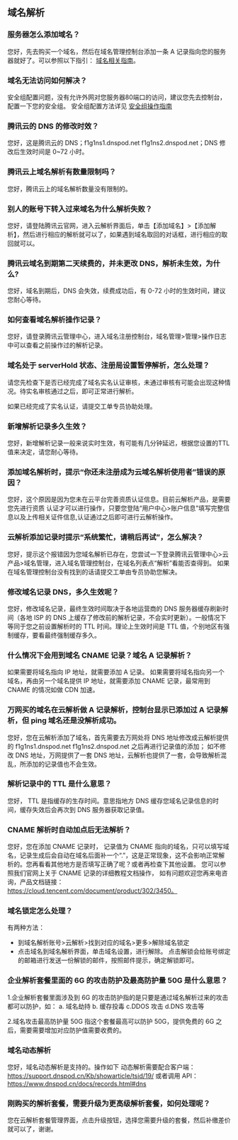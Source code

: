 ## 域名解析
### 服务器怎么添加域名？
您好，先去购买一个域名，然后在域名管理控制台添加一条 A 记录指向您的服务器就好了。可以参照以下指引： [域名相关指南](https://www.qcloud.com/document/product/242)。

### 域名无法访问如何解决？
安全组配置问题，没有允许外网对您服务器80端口的访问，建议您先去控制台，配置一下您的安全组。
安全组配置方法详见 [安全组操作指南](https://www.qcloud.com/document/product/213/5221)

### 腾讯云的 DNS 的修改时效？
您好，这是腾讯云的 DNS；f1g1ns1.dnspod.net f1g1ns2.dnspod.net；DNS 修改后生效时间是 0~72 小时。

### 腾讯云上域名解析有数量限制吗？
您好，腾讯云上的域名解析数量没有限制的。

### 别人的账号下转入过来域名为什么解析失败？
您好，请登陆腾讯云官网，进入云解析界面后，单击【添加域名】>【添加解析】，然后进行相应的解析就可以了，如果遇到域名取回的对话框，进行相应的取回就可以。

### 腾讯云域名到期第二天续费的，并未更改 DNS，解析未生效，为什么?
您好，域名到期后，DNS 会失效，续费成功后，有 0-72 小时的生效时间，建议您耐心等待。

### 如何查看域名解析操作记录？
您好，请登录腾讯云管理中心，进入域名注册控制台，域名管理>管理>操作日志中可以查看之前操作过的解析记录。

### 域名处于 serverHold 状态、注册局设置暂停解析，怎么处理？
请您先检查下是否已经完成了域名实名认证审核，未通过审核有可能会出现这种情况。待实名审核通过之后，即可正常进行解析。

如果已经完成了实名认证，请提交工单专员协助处理。

### 新增解析记录多久生效？
您好，新增解析记录一般来说实时生效，有可能有几分钟延迟，根据您设置的TTL值来决定，请您耐心等待。

### 添加域名解析时，提示“你还未注册成为云域名解析使用者”错误的原因？
您好，这个原因是因为您未在云平台完善资质认证信息。目前云解析产品，是需要您先进行资质
认证才可以进行操作，只要您登陆“用户中心>账户信息”填写完整信息以及上传相关证件信息,认证通过之后即可进行云解析操作。

### 云解析添加记录时提示“系统繁忙，请稍后再试”，怎么解决？
您好，提示这个报错因为您域名解析已存在，您尝试一下登录腾讯云管理中心>云产品>域名管理，进入域名管理控制台，在域名列表点“解析”看能否查得到。
如果在域名管理控制台没有找到的话请提交工单由专员协助您解决。

### 修改域名记录 DNS，多久生效呢？
您好，修改域名记录，最终生效时间取决于各地运营商的 DNS 服务器缓存刷新时间（各地 ISP 的 DNS 上缓存了修改前的解析记录，不会实时更新）。一般情况下等同于您之前设置解析时的 TTL 时间。理论上生效时间是 TTL 值，个别地区有强制缓存，要看最终强制缓存多久。

### 什么情况下会用到域名 CNAME 记录？域名 A 记录解析？
如果需要将域名指向 IP 地址，就需要添加 A 记录。
如果需要将域名指向另一个域名，再由另一个域名提供 IP 地址，就需要添加 CNAME 记录，最常用到 CNAME 的情况如做 CDN 加速。

### 万网买的域名在云解析做 A 记录解析，控制台显示已添加过 A 记录解析，但 ping 域名还是没解析成功。
您好，您在云解析添加了域名，首先需要去万网处将 DNS 地址修改成云解析提供的 f1g1ns1.dnspod.net f1g1ns2.dnspod.net 之后再进行记录值的添加； 
如不修改 DNS 地址，万网提供了一套 DNS 地址，云解析也提供了一套，会导致解析混乱，所添加的记录值也不会生效。

### 解析记录中的 TTL 是什么意思？
您好， TTL 是指缓存的生存时间。意思指地方 DNS 缓存您域名记录信息的时间，缓存失效后会再次到 DNS 服务器获取记录值。

### CNAME 解析时自动加点后无法解析？
您好，您在添加 CNAME 记录时， 记录值为 CNAME 指向的域名，只可以填写域名，记录生成后会自动在域名后面补一个“.”，这是正常现象，这不会影响正常解析的。您再看看其他地方是否填写正确了呢？或者再检查下其他设置。 
您可以参照我们官网上关于 CNAME 记录的详细教程文档操作， 如有问题欢迎您再来电咨询，产品文档链接： 
https://cloud.tencent.com/document/product/302/3450。

### 域名锁定怎么处理？
有两种方法：
- 到域名解析账号>云解析>找到对应的域名>更多>解除域名锁定
- 点击域名到域名解析界面，单击域名设置，进行解除。
点击解锁会给账号绑定的邮箱进行发送一份解锁的邮件，按照邮件提示，确定解锁即可。

### 企业解析套餐里面的 6G 的攻击防护及最高防护量 50G 是什么意思？
1.企业解析套餐里面涉及到 6G 的攻击防护指的是只要是通过域名解析过来的攻击都可以防护，如： 
a. 域名劫持 b. 缓存投毒 c.DDOS 攻击 d.DNS 攻击等

2.域名攻击最高防护量 50G 指这个套餐最高可以防护 50G，提供免费的 6G 之后，需要需要增加对应防护值需要收费的。

### 域名动态解析
您好，域名动态解析是支持的。操作如下 
动态解析需要配合客户端：https://support.dnspod.cn/Kb/showarticle/tsid/19/ 
或者调用 API：https://www.dnspod.cn/docs/records.html#dns

### 刚购买的解析套餐，需要升级为更高级解析套餐，如何处理呢？
您在云解析套餐管理界面，点击升级按钮，选择您需要升级的套餐，然后补缴差价就可以了，谢谢。







